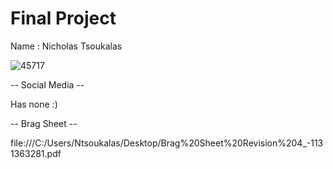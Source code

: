 # Final Project
Name : Nicholas Tsoukalas

![45717](https://user-images.githubusercontent.com/105726023/172627974-40b0b93d-7ff2-49b1-a700-b126428ce27c.jpg)


-- Social Media --

Has none :)

-- Brag Sheet --

file:///C:/Users/Ntsoukalas/Desktop/Brag%20Sheet%20Revision%204_-1131363281.pdf
